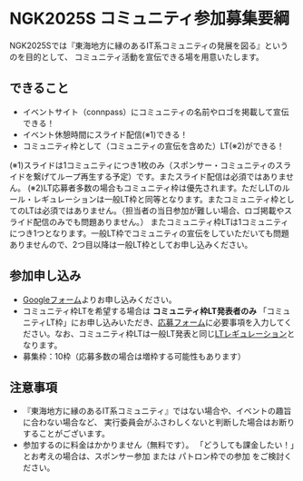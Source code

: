 # NGK2025S コミュニティ参加募集要綱

NGK2025Sでは『東海地方に縁のあるIT系コミュニティの発展を図る』というのを目的として、
コミュニティ活動を宣伝できる場を用意いたします。

## できること

* イベントサイト（connpass）にコミュニティの名前やロゴを掲載して宣伝できる！
* イベント休憩時間にスライド配信(※1)できる！
* コミュニティ枠として（コミュニティの宣伝を含めた）LT(※2)ができる！

(※1)スライドは1コミュニティにつき1枚のみ（スポンサー・コミュニティのスライドを繋げてループ再生する予定）です。またスライド配信は必須ではありません。
(※2)LT応募者多数の場合もコミュニティ枠は優先されます。ただしLTのルール・レギュレーションは一般LT枠と同等となります。またコミュニティ枠としてのLTは必須ではありません。（担当者の当日参加が難しい場合、ロゴ掲載やスライド配信のみでも問題ありません。）
またコミュニティ枠LTは1コミュニティにつき1つとなります。一般LT枠でコミュニティの宣伝をしていただいても問題ありませんので、2つ目以降は一般LT枠としてお申し込みください。

## 参加申し込み

* [Googleフォーム](https://forms.gle/HqhPtUT5b7yv2HTRA)よりお申し込みください。
* コミュニティ枠LTを希望する場合は **コミュニティ枠LT発表者のみ** 「コミュニティLT枠」にお申し込みいただき、[応募フォーム](https://forms.gle/Ewbbb7p4BchjKQSEA)に必要事項を入力してください。なお、コミュニティ枠LTは一般LT発表と同じ[LTレギュレーション](https://nagoya-godo-konshinkai.github.io/ngk2025s/lt_regulation.html)となります。
* 募集枠：10枠（応募多数の場合は増枠する可能性もあります）

## 注意事項

* 『東海地方に縁のあるIT系コミュニティ』ではない場合や、イベントの趣旨に合わない場合など、
  実行委員会がふさわしくないと判断した場合はお断りすることがございます。
* 参加するのに料金はかかりません（無料です）。
  「どうしても課金したい！」とお考えの場合は、スポンサー参加 または パトロン枠での参加 をご検討ください。
